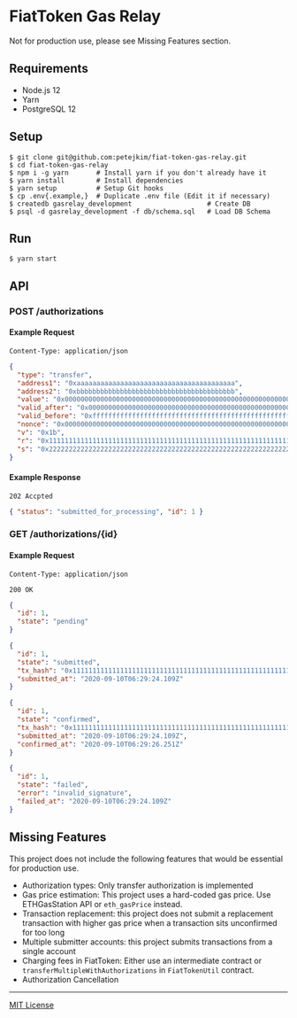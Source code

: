 # FiatToken Gas Relay

Not for production use, please see Missing Features section.

## Requirements

- Node.js 12
- Yarn
- PostgreSQL 12

## Setup

```shell
$ git clone git@github.com:petejkim/fiat-token-gas-relay.git
$ cd fiat-token-gas-relay
$ npm i -g yarn       # Install yarn if you don't already have it
$ yarn install        # Install dependencies
$ yarn setup          # Setup Git hooks
$ cp .env{.example,}  # Duplicate .env file (Edit it if necessary)
$ createdb gasrelay_development                   # Create DB
$ psql -d gasrelay_development -f db/schema.sql   # Load DB Schema
```

## Run

```shell
$ yarn start
```

## API

### POST /authorizations

#### Example Request

`Content-Type: application/json`

```json
{
  "type": "transfer",
  "address1": "0xaaaaaaaaaaaaaaaaaaaaaaaaaaaaaaaaaaaaaaaa",
  "address2": "0xbbbbbbbbbbbbbbbbbbbbbbbbbbbbbbbbbbbbbbbb",
  "value": "0x0000000000000000000000000000000000000000000000000000000000000001",
  "valid_after": "0x0000000000000000000000000000000000000000000000000000000000000000",
  "valid_before": "0xffffffffffffffffffffffffffffffffffffffffffffffffffffffffffffffff",
  "nonce": "0x0000000000000000000000000000000000000000000000000000000000000000",
  "v": "0x1b",
  "r": "0x1111111111111111111111111111111111111111111111111111111111111111",
  "s": "0x2222222222222222222222222222222222222222222222222222222222222222"
}
```

#### Example Response

`202 Accpted`

```json
{ "status": "submitted_for_processing", "id": 1 }
```

### GET /authorizations/{id}

#### Example Request

`Content-Type: application/json`

`200 OK`

```json
{
  "id": 1,
  "state": "pending"
}
```

```json
{
  "id": 1,
  "state": "submitted",
  "tx_hash": "0x1111111111111111111111111111111111111111111111111111111111111111",
  "submitted_at": "2020-09-10T06:29:24.109Z"
}
```

```json
{
  "id": 1,
  "state": "confirmed",
  "tx_hash": "0x1111111111111111111111111111111111111111111111111111111111111111",
  "submitted_at": "2020-09-10T06:29:24.109Z",
  "confirmed_at": "2020-09-10T06:29:26.251Z"
}
```

```json
{
  "id": 1,
  "state": "failed",
  "error": "invalid_signature",
  "failed_at": "2020-09-10T06:29:24.109Z"
}
```

## Missing Features

This project does not include the following features that would be essential for
production use.

- Authorization types: Only transfer authorization is implemented
- Gas price estimation: This project uses a hard-coded gas price. Use
  ETHGasStation API or `eth_gasPrice` instead.
- Transaction replacement: this project does not submit a replacement
  transaction with higher gas price when a transaction sits unconfirmed for too
  long
- Multiple submitter accounts: this project submits transactions from a single
  account
- Charging fees in FiatToken: Either use an intermediate contract or
  `transferMultipleWithAuthorizations` in `FiatTokenUtil` contract.
- Authorization Cancellation

---

[MIT License](https://github.com/petejkim/fiat-token-gas-relay/blob/master/LICENSE)
